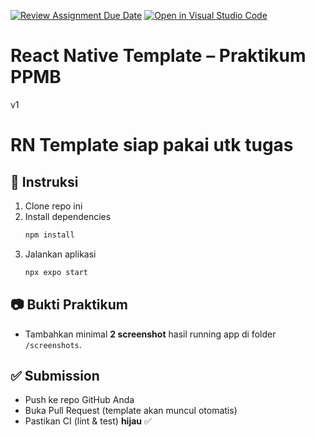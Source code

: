 [![Review Assignment Due Date](https://classroom.github.com/assets/deadline-readme-button-22041afd0340ce965d47ae6ef1cefeee28c7c493a6346c4f15d667ab976d596c.svg)](https://classroom.github.com/a/cUqDT752)
[![Open in Visual Studio Code](https://classroom.github.com/assets/open-in-vscode-2e0aaae1b6195c2367325f4f02e2d04e9abb55f0b24a779b69b11b9e10269abc.svg)](https://classroom.github.com/online_ide?assignment_repo_id=20324056&assignment_repo_type=AssignmentRepo)
# React Native Template – Praktikum PPMB
v1
# RN Template siap pakai utk tugas
## 📌 Instruksi
1. Clone repo ini
2. Install dependencies
   ```bash
   npm install
   ```
3. Jalankan aplikasi
   ```bash
   npx expo start
   ```

## 📷 Bukti Praktikum
- Tambahkan minimal **2 screenshot** hasil running app di folder `/screenshots`.

## ✅ Submission
- Push ke repo GitHub Anda
- Buka Pull Request (template akan muncul otomatis)
- Pastikan CI (lint & test) **hijau** ✅
